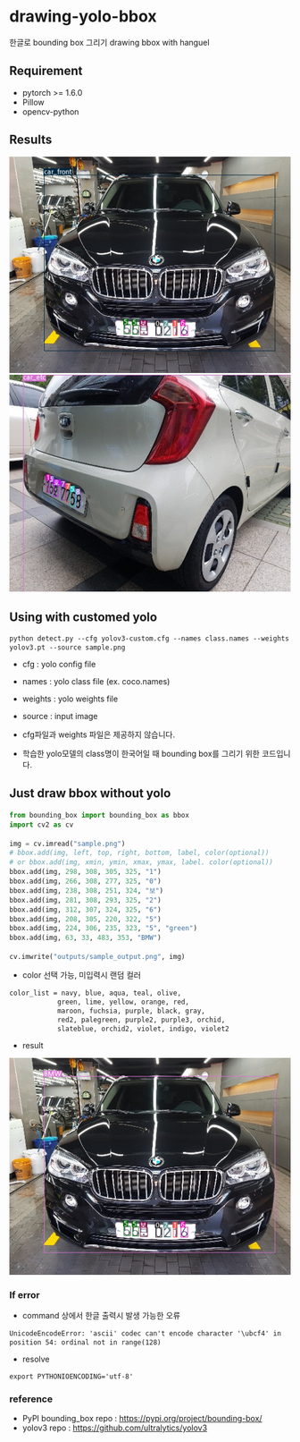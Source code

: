 # drawing-yolo-bbox
한글로 bounding box 그리기
drawing bbox with hanguel

## Requirement
* pytorch >= 1.6.0
* Pillow
* opencv-python

## Results
![](outputs/test_sample.png) ![](outputs/test_sample01.png)


## Using with customed yolo
```shell
python detect.py --cfg yolov3-custom.cfg --names class.names --weights yolov3.pt --source sample.png
```

* cfg : yolo config file
* names : yolo class file (ex. coco.names)
* weights : yolo weights file
* source : input image

* cfg파일과 weights 파일은 제공하지 않습니다.
* 학습한 yolo모델의 class명이 한국어일 때 bounding box를 그리기 위한 코드입니다.

## Just draw bbox without yolo

```python
from bounding_box import bounding_box as bbox
import cv2 as cv

img = cv.imread("sample.png")
# bbox.add(img, left, top, right, bottom, label, color(optional))
# or bbox.add(img, xmin, ymin, xmax, ymax, label. color(optional))
bbox.add(img, 298, 308, 305, 325, "1")
bbox.add(img, 266, 308, 277, 325, "0")
bbox.add(img, 238, 308, 251, 324, "보")
bbox.add(img, 281, 308, 293, 325, "2")
bbox.add(img, 312, 307, 324, 325, "6")
bbox.add(img, 208, 305, 220, 322, "5")
bbox.add(img, 224, 306, 235, 323, "5", "green")
bbox.add(img, 63, 33, 483, 353, "BMW")

cv.imwrite("outputs/sample_output.png", img)
```

* color 선택 가능, 미입력시 랜덤 컬러

```
color_list = navy, blue, aqua, teal, olive, 
            green, lime, yellow, orange, red, 
            maroon, fuchsia, purple, black, gray, 
            red2, palegreen, purple2, purple3, orchid, 
            slateblue, orchid2, violet, indigo, violet2
```

* result

![](outputs/sample_output.png)

### If error
* command 상에서 한글 출력시 발생 가능한 오류 

```shell
UnicodeEncodeError: 'ascii' codec can't encode character '\ubcf4' in position 54: ordinal not in range(128)
```

* resolve
```shell
export PYTHONIOENCODING='utf-8'
```

### reference
* PyPI bounding_box repo : https://pypi.org/project/bounding-box/
* yolov3 repo : https://github.com/ultralytics/yolov3
